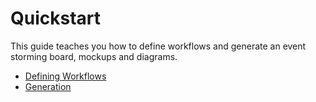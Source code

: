# Quickstart

This guide teaches you how to define workflows and generate an event storming board, mockups and diagrams.

- [Defining Workflows](defining_workflows.md)
- [Generation](generation.md)